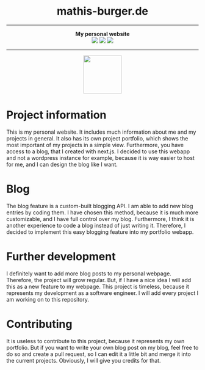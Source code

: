 <div align="center">
    <h1>mathis-burger.de</h1>
<hr>
<strong>My personal website</strong>
    <br>
<img src="https://img.shields.io/github/checks-status/mathisburger/mathis-burger.de/main?style=for-the-badge" />
<img src="https://img.shields.io/github/license/mathisburger/mathis-burger.de?style=for-the-badge" />
<img src="https://img.shields.io/github/last-commit/mathisburger/mathis-burger.de?style=for-the-badge" />
</div>
<hr>
<div align="center">
<img src="https://upload.wikimedia.org/wikipedia/commons/thumb/8/8e/Nextjs-logo.svg/1200px-Nextjs-logo.svg.png" height="100" />    
</div>

# Project information

This is my personal website. It includes much information about me and my projects in general. It also has its own
project portfolio, which shows the most important of my projects in a simple view. Furthermore, you have access to
a blog, that I created with next.js. I decided to use this webapp and not a wordpress instance for example, because it
is way easier to host for me, and I can design the blog like I want.

# Blog

The blog feature is a custom-built blogging API. I am able to add new blog entries by coding them. I have chosen this
method, because it is much more customizable, and I have full control over my blog. Furthermore, I think it is another
experience to code a blog instead of just writing it. Therefore, I decided to implement this easy blogging feature into
my portfolio webapp.

# Further development

I definitely want to add more blog posts to my personal webpage. Therefore, the project will grow regular. But, if I have
a nice idea I will add this as a new feature to my webpage. This project is timeless, because it represents my development
as a software engineer. I will add every project I am working on to this repository. 

# Contributing
It is useless to contribute to this project, because it represents my own portfolio. But if you want to write your own
blog post on my blog, feel free to do so and create a pull request, so I can edit it a little bit and merge it into
the current projects. Obviously, I will give you credits for that.
